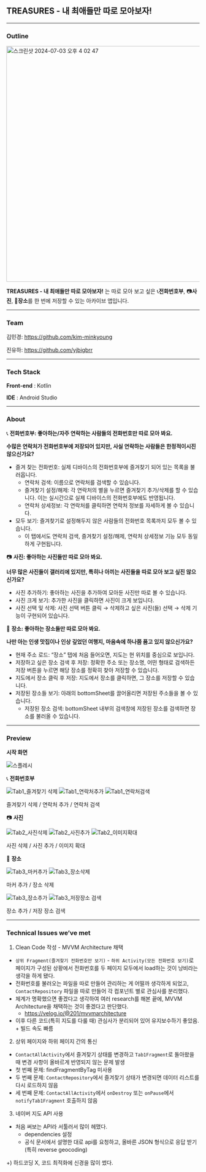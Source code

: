 ## TREASURES - 내 최애들만 따로 모아보자!

---

### Outline

<img width="614" alt="스크린샷 2024-07-03 오후 4 02 47" src="https://github.com/kim-minkyoung/madcamp1/assets/105150339/d1c806b8-6e7c-4add-8e9b-5ba542a92cfe">

**TREASURES - 내 최애들만 따로 모아보자!** 는 따로 모아 보고 싶은 📞**전화번호부**, 📷**사진**, 🏢**장소**를 한 번에 저장할 수 있는 아카이브 앱입니다.

---

### Team
김민경: https://github.com/kim-minkyoung

진유하: https://github.com/yjbigbrr

---

### Tech Stack
**Front-end** : Kotlin

**IDE** : Android Studio

---

### About
📞 **전화번호부: 좋아하는/자주 연락하는 사람들의 전화번호만 따로 모아 봐요.**

**수많은 연락처가 전화번호부에 저장되어 있지만, 사실 연락하는 사람들은 한정적이시진 않으신가요?**
- 즐겨 찾는 전화번호: 실제 디바이스의 전화번호부에 즐겨찾기 되어 있는 목록을 불러옵니다.
    - 연락처 검색: 이름으로 연락처를 검색할 수 있습니다.
    - 즐겨찾기 설정/해제: 각 연락처의 별을 누르면 즐겨찾기 추가/삭제를 할 수 있습니다. 이는 실시간으로 실제 디바이스의 전화번호부에도 반영됩니다.
    - 연락처 상세정보: 각 연락처를 클릭하면 연락처 정보를 자세하게 볼 수 있습니다.
- 모두 보기: 즐겨찾기로 설정해두지 않은 사람들의 전화번호 목록까지 모두 볼 수 있습니다.
    - 이 탭에서도 연락처 검색, 즐겨찾기 설정/해제, 연락처 상세정보 기능 모두 동일하게 구현됩니다.

📷 **사진: 좋아하는 사진들만 따로 모아 봐요.**

**너무 많은 사진들이 갤러리에 있지만, 특히나 아끼는 사진들을 따로 모아 보고 싶진 않으신가요?**
- 사진 추가하기: 좋아하는 사진을 추가하여 모아둔 사진만 따로 볼 수 있습니다.
- 사진 크게 보기: 추가한 사진을 클릭하면 사진이 크게 보입니다.
- 사진 선택 및 삭제: 사진 선택 버튼 클릭 → 삭제하고 싶은 사진(들) 선택 → 삭제 기능이 구현되어 있습니다.

🏢 **장소: 좋아하는 장소들만 따로 모아 봐요.**

**나만 아는 인생 맛집이나 인상 깊었던 여행지, 마음속에 하나쯤 품고 있지 않으신가요?**
- 현재 주소 로드: “장소” 탭에 처음 들어오면, 지도는 현 위치를 중심으로 보입니다.
- 저장하고 싶은 장소 검색 후 저장: 정확한 주소 또는 장소명, 어떤 형태로 검색하든 저장 버튼을 누르면 해당 장소를 정확히 찾아 저장할 수 있습니다.
- 지도에서 장소 클릭 후 저장: 지도에서 장소를 클릭하면, 그 장소를 저장할 수 있습니다.
- 저장된 장소들 보기: 아래의 bottomSheet를 끌어올리면 저장된 주소들을 볼 수 있습니다.
    - 저장된 장소 검색: bottomSheet 내부의 검색창에 저장된 장소를 검색하면 장소를 불러올 수 있습니다.

---

### Preview
**시작 화면**

![스플레시](https://github.com/kim-minkyoung/madcamp1/assets/105150339/ec128c2a-5596-4cb7-8756-e4a9acd90433)


📞 **전화번호부**

![Tab1_즐겨찾기 삭제](https://github.com/kim-minkyoung/madcamp1/assets/105150339/22127b96-a4c9-437d-8c8e-7746094f5d25)
![Tab1_연락처추가](https://github.com/kim-minkyoung/madcamp1/assets/105150339/4650a817-661d-428f-beae-8c0d2fa8a044)
![Tab1_연락처검색](https://github.com/kim-minkyoung/madcamp1/assets/105150339/51fad625-2ca7-4d80-b5ea-099d01b6abb6)

즐겨찾기 삭제 / 연락처 추가 / 연락처 검색



📷 **사진**

![Tab2_사진삭제](https://github.com/kim-minkyoung/madcamp1/assets/105150339/7ba74b38-fc2f-44b8-b109-a1ccdfc1457b)
![Tab2_사진추가](https://github.com/kim-minkyoung/madcamp1/assets/105150339/07fd4da7-8a25-4cbf-a506-645ce8b3d8a9)
![Tab2_이미지확대](https://github.com/kim-minkyoung/madcamp1/assets/105150339/b9d72240-7472-4d08-a8cc-5b41b738904f)

사진 삭제 / 사진 추가 / 이미지 확대


🏢 **장소**

![Tab3_마커추가](https://github.com/kim-minkyoung/madcamp1/assets/105150339/4d942398-a21d-48b7-b112-1dd745483617)
![Tab3_장소삭제](https://github.com/kim-minkyoung/madcamp1/assets/105150339/d30326b4-623a-4b78-a29e-50abeb2d4ad3)

마커 추가 / 장소 삭제


![Tab3_장소추가](https://github.com/kim-minkyoung/madcamp1/assets/105150339/5e4b5214-fa06-42cb-a83d-cd8d07cd8bac)
![Tab3_저장장소 검색](https://github.com/kim-minkyoung/madcamp1/assets/105150339/3f9b5ecc-4348-478e-abd6-7902beea4e4c)

장소 추가 / 저장 장소 검색

---

### Technical Issues we’ve met
1. Clean Code 작성 - MVVM Architecture 채택
- `상위 Fragment(즐겨찾기 전화번호만 보기)` - `하위 Activity(모든 전화번호 보기)`로 페이지가 구성된 상황에서 전화번호를 두 페이지 모두에서 load하는 것이 낭비라는 생각을 하게 됐다.
- 전화번호를 불러오는 파일을 따로 만들어 관리하는 게 어떨까 생각하게 되었고, `ContactRepository` 파일을 따로 만들어 각 컴포넌트 별로 관심사를 분리했다.
- 체계가 명확했으면 좋겠다고 생각하여 여러 research를 해본 끝에, MVVM Architecture을 채택하는 것이 좋겠다고 판단했다.
    - https://velog.io/@201/mvvmarchitecture
- 이후 다른 코드(특히 지도를 다룰 때) 관심사가 분리되어 있어 유지보수하기 좋았음. + 빌드 속도 빠름
    

2. 상위 페이지와 하위 페이지 간의 통신
- `ContactAllActivity`에서 즐겨찾기 상태를 변경하고 `Tab1Fragment`로 돌아왔을 때 변경 사항이 올바르게 반영되지 않는 문제 발생
- 첫 번째 문제: findFragmentByTag 미사용
- 두 번째 문제: `ContactRepository`에서 즐겨찾기 상태가 변경되면 데이터 리스트를 다시 로드하지 않음
- 세 번째 문제: `ContactAllActivity`에서 `onDestroy` 또는 `onPause`에서 `notifyTab1Fragment` 호출하지 않음

3. 네이버 지도 API 사용
- 처음 써보는 API라 서툴러서 많이 헤맸다.
    - dependencies 설정
    - 공식 문서에서 설명한 대로 api를 요청하고, 올바른 JSON 형식으로 응답 받기 (특히 reverse geocoding)
 
+) 하드코딩 X, 코드 최적화에 신경을 많이 썼다.
